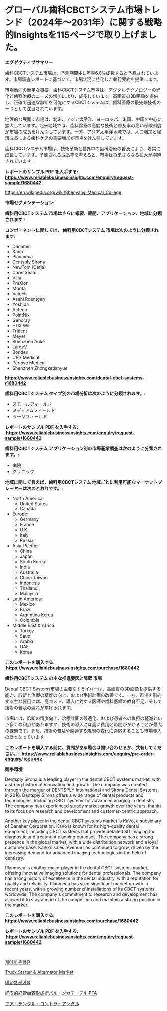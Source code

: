 <p><h1>グローバル歯科CBCTシステム市場トレンド（2024年〜2031年）に関する戦略的Insightsを115ページで取り上げました。</h1></p><p><strong>エグゼクティブサマリー</strong></p>
<p><p>歯科CBCTシステム市場は、予測期間中に年率6.8%成長すると予想されています。市場調査レポートに基づいて、市場状況に特化した執行要約を提供します。 </p><p>市場動向の簡単な概要：歯科CBCTシステム市場は、デジタルテクノロジーの進化と歯科治療のニーズの増加により、成長しています。高画質の3D画像を提供し、正確で迅速な診断を可能にするCBCTシステムは、歯科医療の最先端技術の一つとして注目されています。</p><p>地理的な展開：市場は、北米、アジア太平洋、ヨーロッパ、米国、中国を中心に拡大しています。北米地域では、歯科診療の高度な技術と普及率の高い保険制度が市場の成長をけん引しています。一方、アジア太平洋地域では、人口増加と経済成長による歯科ケアの需要増加が市場をけん引しています。</p><p>歯科CBCTシステム市場は、技術革新と世界中の歯科治療の普及により、着実に成長しています。予測される成長率を考えると、市場は将来さらなる拡大が期待されています。</p></p>
<p><strong>レポートのサンプル PDF を入手する: <a href="https://www.reliablebusinessinsights.com/enquiry/request-sample/1680442">https://www.reliablebusinessinsights.com/enquiry/request-sample/1680442</a></strong></p>
<p><a href="https://en.wikipedia.org/wiki/Shenyang_Medical_College">https://en.wikipedia.org/wiki/Shenyang_Medical_College</a></p>
<p><strong>市場セグメンテーション:</strong></p>
<p><strong> 歯科用CBCTシステム 市場はさらに概要、展開、アプリケーション、地域に分類されます :</strong></p>
<p><strong>コンポーネントに関しては、 歯科用CBCTシステム 市場は次のように分類されます: &nbsp;</strong></p>
<p><ul><li>Danaher</li><li>KaVo</li><li>Planmeca</li><li>Dentsply Sirona</li><li>NewTom (Cefla)</li><li>Carestream</li><li>Villa</li><li>PreXion</li><li>Morita</li><li>Vatech</li><li>Asahi Roentgen</li><li>Yoshida</li><li>Acteon</li><li>PointNix</li><li>Genoray</li><li>HDX Will</li><li>Trident</li><li>Meyer</li><li>Shenzhen Anke</li><li>LargeV</li><li>Bonden</li><li>UEG Medical</li><li>Perlove Medical</li><li>Shenzhen Zhongketianyue</li></ul></p>
<p><strong><a href="https://www.reliablebusinessinsights.com/dental-cbct-systems-r1680442">https://www.reliablebusinessinsights.com/dental-cbct-systems-r1680442</a></strong></p>
<p><strong> 歯科用CBCTシステム タイプ別の市場分析は次のように分類されます。:</strong></p>
<p><ul><li>スモールフィールド</li><li>ミディアムフィールド</li><li>ラージフィールド</li></ul></p>
<p><strong>レポートのサンプル PDF を入手する: &nbsp;<a href="https://www.reliablebusinessinsights.com/enquiry/request-sample/1680442">https://www.reliablebusinessinsights.com/enquiry/request-sample/1680442</a></strong></p>
<p><strong> 歯科用CBCTシステム アプリケーション別の市場産業調査は次のように分類されます。:</strong></p>
<p><ul><li>病院</li><li>クリニック</li></ul></p>
<p><strong>地域に関して言えば、歯科用CBCTシステム 地域ごとに利用可能なマーケットプレーヤーは次のとおりです。:</strong></p>
<p><ul>
    <li>
        North America:
        <ul>
            <li>United States</li>
            <li>Canada</li>
        </ul>
    </li>
    <li>
        Europe:
        <ul>
            <li>Germany</li>
            <li>France</li>
            <li>U.K.</li>
            <li>Italy</li>
            <li>Russia</li>
        </ul>
    </li>
    <li>
        Asia-Pacific:
        <ul>
            <li>China</li>
            <li>Japan</li>
            <li>South Korea</li>
            <li>India</li>
            <li>Australia</li>
            <li>China Taiwan</li>
            <li>Indonesia</li>
            <li>Thailand</li>
            <li>Malaysia</li>
        </ul>
    </li>
    <li>
        Latin America:
        <ul>
            <li>Mexico</li>
            <li>Brazil</li>
            <li>Argentina Korea</li>
            <li>Colombia</li>
        </ul>
    </li>
    <li>
        Middle East & Africa:
        <ul>
            <li>Turkey</li>
            <li>Saudi</li>
            <li>Arabia</li>
            <li>UAE</li>
            <li>Korea</li>
        </ul>
    </li>
    </ul></p>
<p><strong>このレポートを購入する: &nbsp;<a href="https://www.reliablebusinessinsights.com/purchase/1680442">https://www.reliablebusinessinsights.com/purchase/1680442</a></strong></p>
<p><strong>歯科用CBCTシステム の主な推進要因と障壁 市場</strong></p>
<p><p>Dental CBCT Systems市場の主要なドライバーは、高画質の3D画像を提供する能力、診断と治療の精度の向上、および手術計画の改善です。一方、市場を制約する主な要因には、高コスト、導入に対する医師や歯科医師の教育不足、そして技術の普及の遅れが挙げられます。</p><p>市場には、診断の精度向上、治療計画の最適化、および患者への負担の軽減という多くの利点がありますが、技術の導入には高い費用と時間がかかることが最大の課題です。また、技術の普及や関連する規制の変化に適応することも市場参入の壁となっています。</p></p>
<p><strong>このレポートを購入する前に、質問がある場合は問い合わせるか、共有してください。:&nbsp; <a href="https://www.reliablebusinessinsights.com/enquiry/pre-order-enquiry/1680442">https://www.reliablebusinessinsights.com/enquiry/pre-order-enquiry/1680442</a></strong></p>
<p><strong>競争環境</strong></p>
<p><p>Dentsply Sirona is a leading player in the dental CBCT systems market, with a strong history of innovation and growth. The company was created through the merger of DENTSPLY International and Sirona Dental Systems in 2016. Dentsply Sirona offers a wide range of dental products and technologies, including CBCT systems for advanced imaging in dentistry. The company has experienced steady market growth over the years, thanks to its focus on research and development and customer-centric approach.</p><p>Another key player in the dental CBCT systems market is KaVo, a subsidiary of Danaher Corporation. KaVo is known for its high-quality dental equipment, including CBCT systems that provide detailed 3D imaging for diagnostic and treatment planning purposes. The company has a strong presence in the global market, with a wide distribution network and a loyal customer base. KaVo's sales revenue has continued to grow, driven by the increasing demand for advanced imaging technologies in the field of dentistry.</p><p>Planmeca is another major player in the dental CBCT systems market, offering innovative imaging solutions for dental professionals. The company has a long history of excellence in the dental industry, with a reputation for quality and reliability. Planmeca has seen significant market growth in recent years, with a growing number of installations of its CBCT systems worldwide. The company's commitment to research and development has allowed it to stay ahead of the competition and maintain a strong position in the market.</p></p>
<p><strong>このレポートを購入する: &nbsp; <a href="https://www.reliablebusinessinsights.com/purchase/1680442">https://www.reliablebusinessinsights.com/purchase/1680442</a></strong></p>
<p><strong>レポートのサンプル PDF を入手する: &nbsp;<a href="https://www.reliablebusinessinsights.com/enquiry/request-sample/1680442">https://www.reliablebusinessinsights.com/enquiry/request-sample/1680442</a></strong><strong></strong></p>
<p>&nbsp;</p>
<p><p><a href="https://github.com/shampaakter36/Market-Research-Report-List-1/blob/main/2243517181975.md">케이블 윤활유</a></p><p><a href="https://medium.com/@luke.wilson7856/truck-starter-alternator-market-global-market-insights-and-sales-trends-2024-to-2031-5fc1729e51f1">Truck Starter & Alternator Market</a></p><p><a href="https://github.com/LuckeyCorbin/Market-Research-Report-List-1/blob/main/2353013181976.md">내유성 케이블</a></p><p><a href="https://github.com/DanykaKilback/Market-Research-Report-List-2/blob/main/3088133125446.md">経皮的経管血管形成術バルーンカテーテル PTA</a></p><p><a href="https://github.com/RandallRunte2023/Market-Research-Report-List-2/blob/main/6134335125445.md">エア・デンタル・コントラ・アングル</a></p></p>